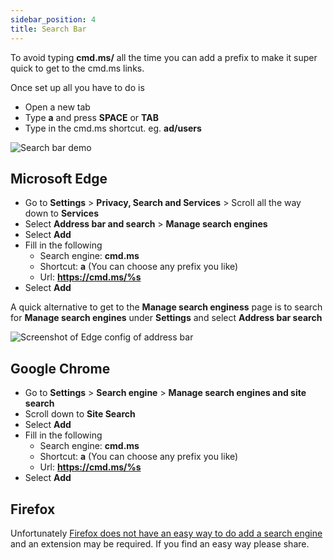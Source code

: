```yaml
---
sidebar_position: 4
title: Search Bar
---
```


To avoid typing **cmd.ms/** all the time you can add a prefix to make it super quick to get to the cmd.ms links.

Once set up all you have to do is

* Open a new tab
* Type **a** and press **SPACE** or **TAB**
* Type in the cmd.ms shortcut. eg. **ad/users**

![Search bar demo](https://github.com/microsoft/aka/raw/main/images/SearchBarDemo.gif)

## Microsoft Edge

* Go to **Settings** > **Privacy, Search and Services** > Scroll all the way down to **Services**
* Select **Address bar and search** > **Manage search engines**
* Select **Add**
* Fill in the following
  * Search engine: **cmd.ms**
  * Shortcut: **a** (You can choose any prefix you like)
  * Url: **https://cmd.ms/%s**
* Select **Add**

A quick alternative to get to the **Manage search enginess** page is to search for **Manage search engines** under **Settings** and select **Address bar search**

![Screenshot of Edge config of address bar](https://github.com/microsoft/aka/raw/main/images/configedge.png)

## Google Chrome

* Go to **Settings** > **Search engine** > **Manage search engines and site search**
* Scroll down to **Site Search**
* Select **Add**
* Fill in the following
  * Search engine: **cmd.ms**
  * Shortcut: **a** (You can choose any prefix you like)
  * Url: **https://cmd.ms/%s**
* Select **Add**

## Firefox

Unfortunately [Firefox does not have an easy way to do add a search engine](https://bugzilla.mozilla.org/show_bug.cgi?id=1683969) and an extension may be required. If you find an easy way please share.
